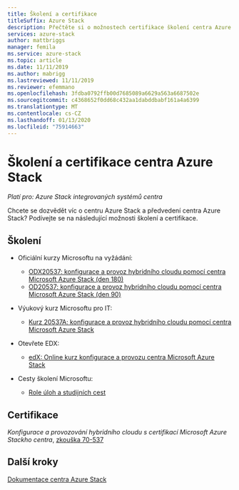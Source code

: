 ```yaml
---
title: Školení a certifikace
titleSuffix: Azure Stack
description: Přečtěte si o možnostech certifikace školení centra Azure Stack.
services: azure-stack
author: mattbriggs
manager: femila
ms.service: azure-stack
ms.topic: article
ms.date: 11/11/2019
ms.author: mabrigg
ms.lastreviewed: 11/11/2019
ms.reviewer: efemmano
ms.openlocfilehash: 3fdba0792ffb00d7685089a6629a563a6687502e
ms.sourcegitcommit: c4368652f0dd68c432aa1dabddbabf161a4a6399
ms.translationtype: MT
ms.contentlocale: cs-CZ
ms.lasthandoff: 01/13/2020
ms.locfileid: "75914663"
---
```

# <a name="azure-stack-hub-training-and-certification"></a>Školení a certifikace centra Azure Stack

*Platí pro: Azure Stack integrovaných systémů centra*

Chcete se dozvědět víc o centru Azure Stack a předvedení centra Azure Stack? Podívejte se na následující možnosti školení a certifikace.

## <a name="training"></a>Školení

- Oficiální kurzy Microsoftu na vyžádání:
   - [ODX20537: konfigurace a provoz hybridního cloudu pomocí centra Microsoft Azure Stack (den 180)](https://www.microsoft.com/learning/course.aspx?cid=ODX20537)
   - [OD20537: konfigurace a provoz hybridního cloudu pomocí centra Microsoft Azure Stack (den 90)](https://www.microsoft.com/learning/course.aspx?cid=OD20537)

- Výukový kurz Microsoftu pro IT:
   - [Kurz 20537A: konfigurace a provoz hybridního cloudu pomocí centra Microsoft Azure Stack](https://aka.ms/azsmoc)

- Otevřete EDX:
   - [edX: Online kurz konfigurace a provozu centra Microsoft Azure Stack](https://aka.ms/AzureStackMOOC)
   
- Cesty školení Microsoftu:
   - [Role úloh a studijních cest](https://azure.microsoft.com/training/learning-paths/)

## <a name="certification"></a>Certifikace

*Konfigurace a provozování hybridního cloudu s certifikací Microsoft Azure Stackho centra*, [zkouška 70-537](https://www.microsoft.com/learning/exam-70-537.aspx)

## <a name="next-steps"></a>Další kroky

[Dokumentace centra Azure Stack](/azure-stack/operator)
